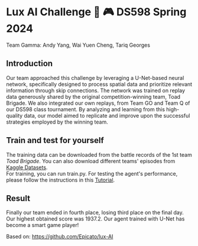 # Lux AI Challenge 🍄 🎮 DS598 Spring 2024

Team Gamma: Andy Yang, Wai Yuen Cheng, Tariq Georges

## Introduction
Our team approached this challenge by leveraging a U-Net-based neural network, specifically
designed to process spatial data and prioritize relevant information through skip connections. The
network was trained on replay data generously shared by the original competition-winning team, Toad Brigade. We also integrated our own replays, from Team GO and Team Q of our DS598 class tournament.
By analyzing and learning from this high-quality data, our model aimed to replicate and improve
upon the successful strategies employed by the winning team. 

## Train and test for yourself
The training data can be downloaded from the battle records of the 1st team _Toad Brigade_. You can also download different teams' episodes from [Kaggle Datasets](https://www.kaggle.com/datasets).  
For training, you can run train.py.
For testing the agent's performance, please follow the instructions in this [Tutorial](https://www.kaggle.com/code/stonet2000/lux-ai-season-1-jupyter-notebook-tutorial/notebook).  

## Result
Finally our team ended in fourth place, losing third place on the final day. Our highest obtained score was 1937.2.
Our agent trained with U-Net has become a smart game player!  

Based on: https://github.com/Epicato/lux-AI
